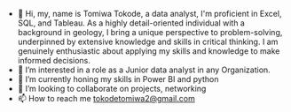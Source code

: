 - 👋 Hi, my, name is Tomiwa Tokode, a data analyst, I'm proficient in Excel, SQL, and Tableau. As a highly detail-oriented individual with a background in geology, I bring a unique perspective to problem-solving, underpinned by extensive knowledge and skills in critical thinking.
I am genuinely enthusiastic about applying my skills and knowledge to make informed decisions.
- 👀 I’m interested in a role as a Junior data analyst in any Organization.
- 🌱 I’m currently honing my skills in Power BI and python
- 💞️ I’m looking to collaborate on projects, networking 
- 📫 How to reach me tokodetomiwa2@gmail.com


<!---
Emmanuelson321/Emmanuelson321 is a ✨ special ✨ repository because its `README.md` (this file) appears on your GitHub profile.
You can click the Preview link to take a look at your changes.
--->
